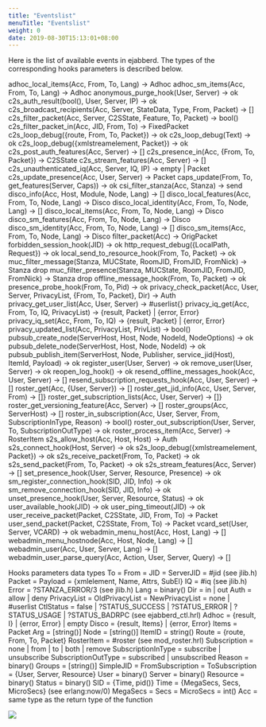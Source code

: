 ```yaml
---
title: "Eventslist"
menuTitle: "Eventslist"
weight: 0
date: 2019-08-30T15:13:01+08:00
---
```

Here is the list of available events in ejabberd. The types of the corresponding hooks parameters is described below.

adhoc_local_items(Acc, From, To, Lang) -> Adhoc
adhoc_sm_items(Acc, From, To, Lang) -> Adhoc
anonymous_purge_hook(User, Server) -> ok
c2s_auth_result(bool(), User, Server, IP) -> ok
c2s_broadcast_recipients(Acc, Server, StateData, Type, From, Packet) -> []
c2s_filter_packet(Acc, Server, C2SState, Feature, To, Packet) -> bool()
c2s_filter_packet_in(Acc, JID, From, To) -> FixedPacket
c2s_loop_debug({route, From, To, Packet}) -> ok
c2s_loop_debug(Text) -> ok
c2s_loop_debug({xmlstreamelement, Packet}) -> ok
c2s_post_auth_features(Acc, Server) -> []
c2s_presence_in(Acc, {From, To, Packet}) -> C2SState
c2s_stream_features(Acc, Server) -> []
c2s_unauthenticated_iq(Acc, Server, IQ, IP) -> empty | Packet
c2s_update_presence(Acc, User, Server) -> Packet
caps_update(From, To, get_features(Server, Caps)) -> ok
csi_filter_stanza(Acc, Stanza) -> send
disco_info(Acc, Host, Module, Node, Lang) -> []
disco_local_features(Acc, From, To, Node, Lang) -> Disco
disco_local_identity(Acc, From, To, Node, Lang) -> []
disco_local_items(Acc, From, To, Node, Lang) -> Disco
disco_sm_features(Acc, From, To, Node, Lang) -> Disco
disco_sm_identity(Acc, From, To, Node, Lang) -> []
disco_sm_items(Acc, From, To, Node, Lang) -> Disco
filter_packet(Acc) -> OrigPacket
forbidden_session_hook(JID) -> ok
http_request_debug({LocalPath, Request}) -> ok
local_send_to_resource_hook(From, To, Packet) -> ok
muc_filter_message(Stanza, MUCState, RoomJID, FromJID, FromNick) -> Stanza drop
muc_filter_presence(Stanza, MUCState, RoomJID, FromJID, FromNick) -> Stanza drop
offline_message_hook(From, To, Packet) -> ok
presence_probe_hook(From, To, Pid) -> ok
privacy_check_packet(Acc, User, Server, PrivacyList, {From, To, Packet}, Dir) -> Auth
privacy_get_user_list(Acc, User, Server) -> #userlist{}
privacy_iq_get(Acc, From, To, IQ, PrivacyList) -> {result, Packet} | {error, Error}
privacy_iq_set(Acc, From, To, IQ) -> {result, Packet} | {error, Error}
privacy_updated_list(Acc, PrivacyList, PrivList) -> bool()
pubsub_create_node(ServerHost, Host, Node, NodeId, NodeOptions) -> ok
pubsub_delete_node(ServerHost, Host, Node, NodeId) -> ok
pubsub_publish_item(ServerHost, Node, Publisher, service_jid(Host), ItemId, Payload) -> ok
register_user(User, Server) -> ok
remove_user(User, Server) -> ok
reopen_log_hook() -> ok
resend_offline_messages_hook(Acc, User, Server) -> []
resend_subscription_requests_hook(Acc, User, Server) -> []
roster_get(Acc, {User, Server}) -> []
roster_get_jid_info(Acc, User, Server, From) -> []}
roster_get_subscription_lists(Acc, User, Server) -> []}
roster_get_versioning_feature(Acc, Server) -> []
roster_groups(Acc, ServerHost) -> []
roster_in_subscription(Acc, User, Server, From, SubscriptionInType, Reason) -> bool()
roster_out_subscription(User, Server, To, SubscriptionOutType) -> ok
roster_process_item(Acc, Server) -> RosterItem
s2s_allow_host(Acc, Host, Host) -> Auth
s2s_connect_hook(Host, Server) -> ok
s2s_loop_debug({xmlstreamelement, Packet}) -> ok
s2s_receive_packet(From, To, Packet) -> ok
s2s_send_packet(From, To, Packet) -> ok
s2s_stream_features(Acc, Server) -> []
set_presence_hook(User, Server, Resource, Presence) -> ok
sm_register_connection_hook(SID, JID, Info) -> ok
sm_remove_connection_hook(SID, JID, Info) -> ok
unset_presence_hook(User, Server, Resource, Status) -> ok
user_available_hook(JID) -> ok
user_ping_timeout(JID) -> ok
user_receive_packet(Packet, C2SState, JID, From, To) -> Packet
user_send_packet(Packet, C2SState, From, To) -> Packet
vcard_set(User, Server, VCARD) -> ok
webadmin_menu_host(Acc, Host, Lang) -> []
webadmin_menu_hostnode(Acc, Host, Node, Lang) -> []
webadmin_user(Acc, User, Server, Lang) -> []
webadmin_user_parse_query(Acc, Action, User, Server, Query) -> []


Hooks parameters data types
To = From = JID = ServerJID = #jid (see jlib.h)
Packet = Payload = {xmlelement, Name, Attrs, SubEl}
IQ = #iq (see jlib.h)
Error = ?STANZA_ERROR/3 (see jlib.h)
Lang = binary()
Dir = in | out
Auth = allow | deny
PrivacyList = OldPrivacyList = NewPrivacyList = none | #userlist
CtlStatus = false | ?STATUS_SUCCESS | ?STATUS_ERROR | ?STATUS_USAGE | ?STATUS_BADRPC (see ejabberd_ctl.hrl)
Adhoc = {result, I} | {error, Error} | empty
Disco = {result, Items} | {error, Error}
Items = Packet
Arg = [string()]
Node = [string()]
ItemID = string()
Route = {route, From, To, Packet}
RosterItem = #roster (see mod_roster.hrl)
Subscription = none | from | to | both | remove
SubscriptionInType = subscribe | unsubscribe
SubscriptionOutType = subscribed | unsubscribed
Reason = binary()
Groups = [string()]
SimpleJID = FromSubscription = ToSubscription = {User, Server, Resource}
User = binary()
Server = binary()
Resource = binary()
Status = binary()
SID = {Time, pid()}
Time = {MegaSecs, Secs, MicroSecs} (see erlang:now/0)
MegaSecs = Secs = MicroSecs = int()
Acc = same type as the return type of the function

![](images/screenshot_1527428952526.png)